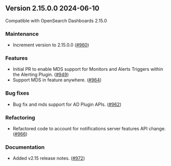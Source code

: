## Version 2.15.0.0 2024-06-10
Compatible with OpenSearch Dashboards 2.15.0

### Maintenance
* Increment version to 2.15.0.0 ([#960](https://github.com/opensearch-project/alerting-dashboards-plugin/pull/960))

### Features
* Initial PR to enable MDS support for Monitors and Alerts Triggers within the Alerting Plugin. ([#949](https://github.com/opensearch-project/alerting-dashboards-plugin/pull/949))
* Support MDS in feature anywhere. ([#964](https://github.com/opensearch-project/alerting-dashboards-plugin/pull/964))

### Bug fixes
* Bug fix and mds support for AD Plugin APIs. ([#962](https://github.com/opensearch-project/alerting-dashboards-plugin/pull/962))

### Refactoring
* Refactored code to account for notifications server features API change. ([#966](https://github.com/opensearch-project/alerting-dashboards-plugin/pull/966))

### Documentation
* Added v2.15 release notes. ([#972](https://github.com/opensearch-project/alerting-dashboards-plugin/pull/972))